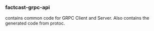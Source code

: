 ### factcast-grpc-api

contains common code for GRPC Client and Server. Also contains the generated code from protoc.  